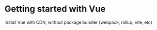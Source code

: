 # Getting started with Vue

Install Vue with CDN, without package bundler (webpack, rollup, vite, etc)